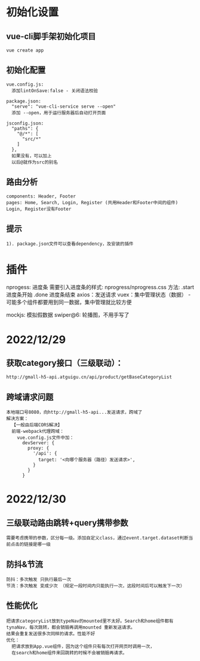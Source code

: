 # 初始化设置
  ## vue-cli脚手架初始化项目
    vue create app

  ## 初始化配置
    vue.config.js:
      添加lintOnSave:false - 关闭语法校验
    
    package.json:
      "serve": "vue-cli-service serve --open"
      添加 --open，用于运行服务器后自动打开页面

    jsconfig.json:
      "paths": {
        "@/*": [
          "src/*"
        ]
      },
      如果没有，可以加上
      以后@就作为src的别名

  ## 路由分析
    components: Header, Footer
    pages: Home, Search, Login, Register (共用Header和Footer中间的组件)
    Login, Register没有Footer

  ## 提示
    1). package.json文件可以查看dependency，及安装的插件

# 插件
  nprogess: 进度条
    需要引入进度条的样式: nprogress/nprogress.css
    方法:
      .start 进度条开始
      .done 进度条结束
  axios：发送请求
  vuex：集中管理状态（数据） - 可能多个组件都要用到同一数据，集中管理就比较方便
  
  mockjs: 模拟假数据
  swiper@6: 轮播图，不用手写了
# 2022/12/29
  ## 获取category接口（三级联动）：
    http://gmall-h5-api.atguigu.cn/api/product/getBaseCategoryList
  ## 跨域请求问题
    本地端口号8080，向http://gmall-h5-api...发送请求，跨域了
    解决方案：
      【一般由后端CORS解决】
      前端-webpack代理跨域：
        vue.config.js文件中加：
          devServer: {
            proxy: {
              '/api': {
                target: '<向哪个服务器（路径）发送请求>',
              }
            }
          }

# 2022/12/30
  ## 三级联动路由跳转+query携带参数
    需要考虑携带的参数，区分每一级。添加自定义class，通过event.target.dataset判断当前点击的链接是哪一级
  ## 防抖&节流  
    防抖：多次触发 只执行最后一次
    节流：多次触发 变成少次 （规定一段时间内只能执行一次，这段时间后可以触发下一次）

  ## 性能优化
    把请求categoryList放到typeNav的mounted里不太好。Search和home组件都有tynaNav，每次跳转，都会销毁再调用mounted 重新发送请求。
    结果会重复发送很多次同样的请求。性能不好
    优化：
      把请求放到App.vue组件，因为这个组件只有每次打开网页时调用一次，
      在search和home组件来回跳转的时候不会被销毁再请求。